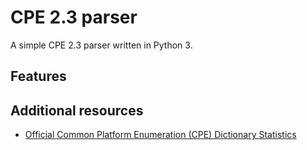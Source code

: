 # CPE 2.3 parser

A simple CPE 2.3 parser written in Python 3.

## Features


## Additional resources

- [Official Common Platform Enumeration (CPE) Dictionary Statistics](https://nvd.nist.gov/products/cpe/statistics)
